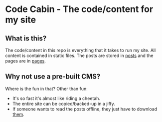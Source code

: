 # Code Cabin - The code/content for my site

## What is this?

The code/content in this repo is everything that it takes to run my site. All content is contained in static files. The posts are stored in [posts](/skrat19/codecabin/tree/master/posts/) and the pages are in [pages](/skrat19/codecabin/tree/master/pages/).

## Why not use a pre-built CMS?

Where is the fun in that? Other than fun:

 * It's so fast it's almost like riding a cheetah.
 * The entire site can be copied/backed-up in a jiffy.
 * If someone wants to read the posts offline, they just have to download [them](/skrat19/codecabin/tree/master/posts/).
